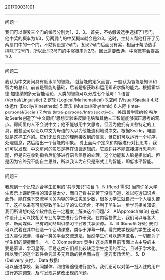 201700031001 


----------
问题一

我们可以假设三个门的编号分别为1，2，3。
首先，不妨假设选手选择了1号门，他中奖的概率为1/3，另两扇门的中奖概率就会是2/3。这时，主持人帮他打开了另两扇门中的一个门，不妨假设是2号门，发现2号门后面没有奖，相当于帮助选手排除了2号门，所以此时3号门的中奖概率为2/3。因此需要改选，中奖概率会提高1/3.


----------
问题二

我认为中文房间具有低水平的智能。
就智能的定义而言，一般认为智能是知识和智力的总和，前者是智能的基础，后者是指获取和运用知识求解的能力。根据霍华德·加德纳的多元智能理论，人类的智能可以分成七个范畴：1.语言 (Verbal/Linguistic) 2.逻辑 (Logical/Mathematical) 3.空间 (Visual/Spatial) 4.肢体运作 (Bodily/Kinesthetic) 5.音乐 (Musical/Rhythmic) 6.人际 (Inter-personal/Social) 7.内省 (Intra-personal/Introspective)。
美国哲学家约翰·希尔勒Searle创造了“中文房间”思想实验来反驳电脑和其他人工智能能够真正思考的观点。房间里的人不会说中文；他不能够用中文思考。但因为他拥有某些特定的工具，他甚至可以让以中文为母语的人以为他能流利地说中文。根据Searle，电脑就是这样工作的。它们无法真正的理解接收到的信息，但它们可以运行一个程序，处理信息，然后给出一个智能的印象。
对上面两个定义和内容进行对比思考，我们可以发现，中文房间的实质是存在语言逻辑的。它或许并不能直接进行思考问题，但是它在收到指令后能够进行语言信息的处理，这个功能和人脑是相似的。但是因为它终究不能自主思维，所以我认为它只是形式上的智能，即低水平智能。
    


----------
问题三

我想到一个比较适合学生使用的“共享知识”项目
1、N (Need 需求)
当前许多大学生表示上课所获得的知识量太少，而自己看书又苦于没有门道，难以吃透知识点。此外，能在课下交流学习的内容的学生实属少数，很多大学生就自己一个人埋头苦干，这样以来有可能导致学生过早的认知闭合，不利于学生进一步学习相关知识。我们所设想的这个软件能在一定程度上解决这个问题/
2、A(Approach 做法)
在软件设计上可以找相关专业的学生进行合作研究。在内容提供上，我们可以与各大学、新闻媒体、已有的网络知识学习平台等共享资源。
3、B (Benefit  好处)
我们可以试着在其中创造一个互动课堂，类似于弹幕一样。看完教学视频的学生还可以进入类似微博、博客一类的平台交流想法。当然学生们可以选择匿名，一切都为了学生们的便捷而作。
4、C (Competitors 竞争) 
这类应用目前市面上占主导的主要是慕课、学习星等，但是这类它们都比较缺乏学生之间的互动，且过于学术化。所以我们的这个软件会凭其多元互动的特点而占有一定的市场优势。
5、D (Delivery 交付，  Data 数据）  
可以通过学校、新闻媒体、网络等途径进行宣传。我们还可以对第一批入驻的用户进行追踪调查，及时发现并整改出现的问题。